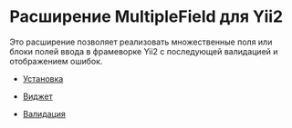 # Расширение MultipleField для Yii2

Это расширение позволяет реализовать множественные поля или блоки полей ввода в фрамеворке Yii2 с последующей валидацией
и отображением ошибок.

* [Установка](installation.md)


* [Виджет](widget.md)
* [Валидация](validators.md)

